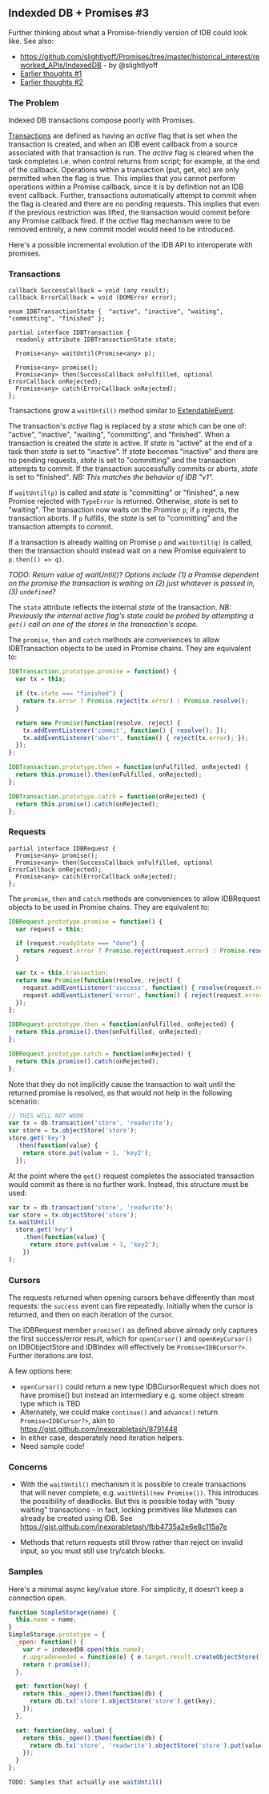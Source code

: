 ## Indexded DB + Promises #3 ##

Further thinking about what a Promise-friendly version of IDB could look like. See also:

* https://github.com/slightlyoff/Promises/tree/master/historical_interest/reworked_APIs/IndexedDB - by @slightlyoff
* [Earlier thoughts #1](https://gist.github.com/inexorabletash/8791448)
* [Earlier thoughts #2](https://gist.github.com/inexorabletash/9675881)

### The Problem ###

Indexed DB transactions compose poorly with Promises.

[Transactions](https://dvcs.w3.org/hg/IndexedDB/raw-file/tip/Overview.html#transaction-concept) are defined as having an *active* flag that is set when the transaction is created, and when an IDB event callback from a source associated with that transaction is run. The *active* flag is cleared when the task completes i.e. when control returns from script; for example, at the end of the callback. Operations within a transaction (put, get, etc) are only permitted when the flag is true. This implies that you cannot perform operations within a Promise callback, since it is by definition not an IDB event callback. Further, transactions automatically attempt to commit when the flag is cleared and there are no pending requests. This implies that even if the previous restriction was lifted, the transaction would commit before any Promise callback fired. If the *active* flag mechanism were to be removed entirely, a new commit model would need to be introduced.

Here's a possible incremental evolution of the IDB API to interoperate with promises.

### Transactions ###

```
callback SuccessCallback = void (any result);
callback ErrorCallback = void (DOMError error);

enum IDBTransactionState {  "active", "inactive", "waiting", "committing", "finished" };

partial interface IDBTransaction {
  readonly attribute IDBTransactionState state;
  
  Promise<any> waitUntil(Promise<any> p);

  Promise<any> promise();
  Promise<any> then(SuccessCallback onFulfilled, optional ErrorCallback onRejected);
  Promise<any> catch(ErrorCallback onRejected);
};
```

Transactions grow a `waitUntil()` method similar to [ExtendableEvent](https://slightlyoff.github.io/ServiceWorker/spec/service_worker/index.html#extendable-event).

The transaction's *active* flag is replaced by a *state* which can be one of: "active", "inactive", "waiting", "committing", and "finished". When a transaction is created the *state* is active. If *state* is "active" at the end of a task then *state* is set to "inactive". If *state* becomes "inactive" and there are no pending requests, *state* is set to "committing" and the transaction attempts to commit. If the transaction successfully commits or aborts, *state* is set to "finished". *NB: This matches the behavior of IDB "v1".*

If `waitUntil(p)` is called and *state* is "committing" or "finished", a new Promise rejected with `TypeError` is returned. Otherwise, *state* is set to "waiting". The transaction now waits on the Promise `p`; if `p` rejects, the transaction aborts. If `p` fulfills, the *state* is set to "committing" and the transaction attempts to commit.

If a transaction is already waiting on Promise `p` and `waitUntil(q)` is called, then the transaction should instead wait on a new Promise equivalent to `p.then(() => q)`.

*TODO: Return value of waitUntil()? Options include (1) a Promise dependent on the promise the transaction is waiting on (2) just whatever is passed in, (3) `undefined`?*

The `state` attribute reflects the internal *state* of the transaction. *NB: Previously the internal *active* flag's state could be probed by attempting a `get()` call on one of the stores in the transaction's scope.*

The `promise`, `then` and `catch` methods are conveniences to allow IDBTransaction objects to be used in Promise chains. They are equivalent to:

```js
IDBTransaction.prototype.promise = function() {
  var tx = this;

  if (tx.state === "finished") {
    return tx.error ? Promise.reject(tx.error) : Promise.resolve();
  }

  return new Promise(function(resolve, reject) {
    tx.addEventListener('commit', function() { resolve(); });
    tx.addEventListener('abort', function() { reject(tx.error); });
  });
};

IDBTransaction.prototype.then = function(onFulfilled, onRejected) {
  return this.promise().then(onFulfilled, onRejected);
};

IDBTransaction.prototype.catch = function(onRejected) {
  return this.promise().catch(onRejected);
};
```

### Requests ###

```
partial interface IDBRequest {
  Promise<any> promise();
  Promise<any> then(SuccessCallback onFulfilled, optional ErrorCallback onRejected);
  Promise<any> catch(ErrorCallback onRejected);
};
```

The `promise`, `then` and `catch` methods are conveniences to allow IDBRequest objects to be used in Promise chains. They are equivalent to:

```js
IDBRequest.prototype.promise = function() {
  var request = this;

  if (request.readyState === "done") {
    return request.error ? Promise.reject(request.error) : Promise.resolve(request.result);
  }

  var tx = this.transaction;
  return new Promise(function(resolve, reject) {
    request.addEventListener('success', function() { resolve(request.result); });
    request.addEventListener('error', function() { reject(request.error); });
  });
};

IDBRequest.prototype.then = function(onFulfilled, onRejected) {
  return this.promise().then(onFulfilled, onRejected);
};

IDBRequest.prototype.catch = function(onRejected) {
  return this.promise().catch(onRejected);
};
```

Note that they do not implicitly cause the transaction to wait until the returned promise is resolved, as that would not help in the following scenario:

```js
// THIS WILL NOT WORK
var tx = db.transaction('store', 'readwrite');
var store = tx.objectStore('store');
store.get('key')
  .then(function(value) {
    return store.put(value + 1, 'key2');
  });
```

At the point where the `get()` request completes the associated transaction would commit as there is no further work. Instead, this structure must be used:

```js
var tx = db.transaction('store', 'readwrite');
var store = tx.objectStore('store');
tx.waitUntil(
  store.get('key')
    .then(function(value) {
      return store.put(value + 1, 'key2');
    })
);
```

### Cursors ###

The requests returned when opening cursors behave differently than most requests: the `success` event can fire repeatedly. Initially when the cursor is returned, and then on each iteration of the cursor.

The IDBRequest member `promise()` as defined above already only captures the first success/error result, which for `openCursor()` and `openKeyCursor()` on IDBObjectStore and IDBIndex will effectively be `Promise<IDBCursor?>`. Further iterations are lost.

A few options here:

* `openCursor()` could return a new type IDBCursorRequest which does not have promise() but instead an intermediary e.g. some object stream type which is TBD
* Alternately, we could make `continue()` and `advance()` return `Promise<IDBCursor?>`, akin to https://gist.github.com/inexorabletash/8791448 
* In either case, desperately need iteration helpers.
* Need sample code!


### Concerns ###

* With the `waitUntil()` mechanism it is possible to create transactions that will never complete, e.g. `waitUntil(new Promise())`. This introduces the possibility of deadlocks. But this is possible today with "busy waiting" transactions - in fact, locking primitives like Mutexes can already be created using IDB. See https://gist.github.com/inexorabletash/fbb4735a2e6e8c115a7e

* Methods that return requests still throw rather than reject on invalid input, so you must still use try/catch blocks.


### Samples ###

Here's a minimal async key/value store. For simplicity, it doesn't keep a connection open.

```js
function SimpleStorage(name) {
  this.name = name;
}
SimpleStorage.prototype = {
  _open: function() {
    var r = indexedDB.open(this.name);
    r.upgradeneeded = function(e) { e.target.result.createObjectStore('store'); };
    return r.promise();
  },

  get: function(key) {
    return this._open().then(function(db) {
      return db.tx('store').objectStore('store').get(key);
    });
  },

  set: function(key, value) {
    return this._open().then(function(db) {
      return db.tx('store', 'readwrite').objectStore('store').put(value, key);
    });
  }
};

TODO: Samples that actually use waitUntil()

```

